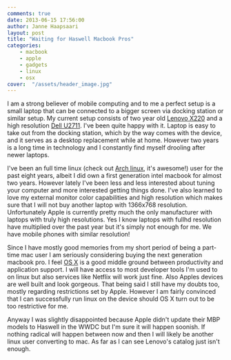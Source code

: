 ```yaml
---
comments: true
date: 2013-06-15 17:56:00
author: Janne Haapsaari
layout: post
title: "Waiting for Haswell Macbook Pros"
categories:
    - macbook
    - apple
    - gadgets
    - linux
    - osx
cover:  "/assets/header_image.jpg"
---
```


I am a strong believer of mobile computing and to me a perfect setup is a
small laptop that can be connected to a bigger screen via docking station or
similar setup. My current setup consists of two year old
[Lenovo X220](https://en.wikipedia.org/wiki/ThinkPad_X_Series#X220) and a high
resolution
[Dell U2711](http://accessories.us.dell.com/sna/productdetail.aspx?c=us&l=en&s=bsd&cs=04&sku=224-8284).
I've been quite happy with it. Laptop is easy to take out from the docking
station, which by the way comes with the device, and it serves as a desktop
replacement while at home. However two years is a long time in technology and
I constantly find myself drooling after newer laptops.

I've been an full time linux (check out
[Arch linux](https://www.archlinux.org/), it's awesome!) user for the past
eight years, albeit I did own a first generation intel macbook for almost two
years. However lately I've been less and less interested about tuning your
computer and more interested getting things done. I've also learned to love my
external monitor color capabilities and high resolution which makes sure that
I will not buy another laptop with 1366x768 resolution. Unfortunately Apple is
currently pretty much the only manufacturer with laptops with truly high
resolutions. Yes I know laptops with fullhd resolution have multiplied over
the past year but it's simply not enough for me. We have mobile phones with
similar resolution!

Since I have mostly good memories from my short period of being a part-time
mac user I am seriously considering buying the next generation macbook pro. I
feel [OS X](https://en.wikipedia.org/wiki/OS_X) is a good middle ground
between productivity and application support. I will have access to most
developer tools I'm used to on linux but also services like Netflix will work
just fine. Also Apples devices are well built and look gorgeous. That being
said I still have my doubts too, mostly regarding restrictions set by Apple.
However I am fairly convinced that I can successfully run linux on the device
should OS X turn out to be too restrictive for me.

Anyway I was slightly disappointed because Apple didn't update their MBP
models to Haswell in the WWDC but I'm sure it will happen soonish. If nothing
radical will happen between now and then I will likely be another linux user
converting to mac. As far as I can see Lenovo's catalog just isn't enough.
